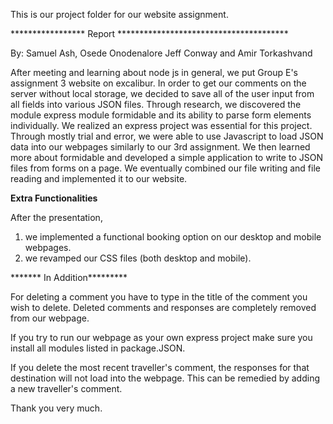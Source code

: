 This is our project folder for our website assignment.

***************** Report ***************************************


By: Samuel Ash, Osede Onodenalore Jeff Conway and Amir Torkashvand


After meeting and learning about node js in general, we put Group E's assignment 3 website on excalibur. 
In order to get our comments on the server without local storage, we decided to save all of the user input
from all fields into various JSON files. Through research, we discovered the module express module formidable
and its ability to parse form elements individually. We realized an express project was essential for this project.
Through mostly trial and error, we were able to use Javascript to load JSON data into our webpages similarly to our
3rd assignment. We then learned more about formidable and developed a simple application to write to JSON files from
forms on a page. We eventually combined our file writing and file reading and implemented it to our website. 


**Extra Functionalities**

After the presentation,

 
1. we implemented a functional booking option on our desktop and mobile webpages.
2. we revamped our CSS files (both desktop and mobile). 

******* In Addition*********

For deleting a comment you have to type in the title of the comment you wish to delete.
Deleted comments and responses are completely removed from our webpage.

If you try to run our webpage as your own express project make sure you install all modules listed in package.JSON.

If you delete the most recent traveller's comment, the responses for that destination will not load into the webpage. This can be remedied by adding a new traveller's comment.


Thank you very much.
